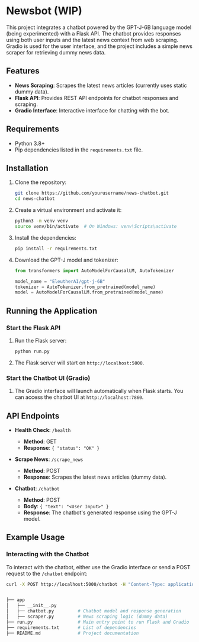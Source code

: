 # Newsbot (WIP)

This project integrates a chatbot powered by the GPT-J-6B language model (being experimented) with a Flask API. The chatbot provides responses using both user inputs and the latest news context from web scraping. Gradio is used for the user interface, and the project includes a simple news scraper for retrieving dummy news data.

## Features

- **News Scraping**: Scrapes the latest news articles (currently uses static dummy data).
- **Flask API**: Provides REST API endpoints for chatbot responses and scraping.
- **Gradio Interface**: Interactive interface for chatting with the bot.

## Requirements

- Python 3.8+
- Pip dependencies listed in the `requirements.txt` file.

## Installation

1. Clone the repository:
    ```bash
    git clone https://github.com/yourusername/news-chatbot.git
    cd news-chatbot
    ```

2. Create a virtual environment and activate it:
    ```bash
    python3 -m venv venv
    source venv/bin/activate  # On Windows: venv\Scripts\activate
    ```

3. Install the dependencies:
    ```bash
    pip install -r requirements.txt
    ```

4. Download the GPT-J model and tokenizer:
    ```python
    from transformers import AutoModelForCausalLM, AutoTokenizer

    model_name = "EleutherAI/gpt-j-6B"
    tokenizer = AutoTokenizer.from_pretrained(model_name)
    model = AutoModelForCausalLM.from_pretrained(model_name)
    ```

## Running the Application

### Start the Flask API

1. Run the Flask server:
    ```bash
    python run.py
    ```

2. The Flask server will start on `http://localhost:5000`.

### Start the Chatbot UI (Gradio)

1. The Gradio interface will launch automatically when Flask starts. You can access the chatbot UI at `http://localhost:7860`.

## API Endpoints

- **Health Check**: `/health`
  - **Method**: GET
  - **Response**: `{ "status": "OK" }`

- **Scrape News**: `/scrape_news`
  - **Method**: POST
  - **Response**: Scrapes the latest news articles (dummy data).

- **Chatbot**: `/chatbot`
  - **Method**: POST
  - **Body**: `{ "text": "<User Input>" }`
  - **Response**: The chatbot's generated response using the GPT-J model.

## Example Usage

### Interacting with the Chatbot

To interact with the chatbot, either use the Gradio interface or send a POST request to the `/chatbot` endpoint:

```bash
curl -X POST http://localhost:5000/chatbot -H "Content-Type: application/json" -d '{"text": "What is the latest news?"}'


├── app
│   ├── __init__.py
│   ├── chatbot.py         # Chatbot model and response generation
│   ├── scraper.py         # News scraping logic (dummy data)
├── run.py                 # Main entry point to run Flask and Gradio
├── requirements.txt       # List of dependencies
├── README.md              # Project documentation
